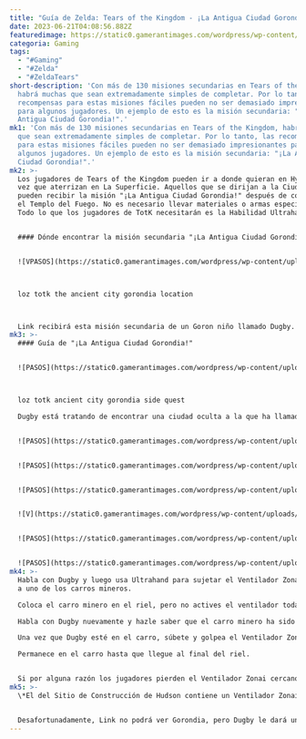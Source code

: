 ```yaml
---
title: "Guía de Zelda: Tears of the Kingdom - ¡La Antigua Ciudad Gorondia!"
date: 2023-06-21T04:08:56.882Z
featuredimage: https://static0.gamerantimages.com/wordpress/wp-content/uploads/wm/2023/06/loz-totk-the-ancient-city-gorondia-feature.jpg?q=50&fit=contain&w=1140&h=&dpr=1.5
categoria: Gaming
tags:
  - "#Gaming"
  - "#Zelda"
  - "#ZeldaTears"
short-description: 'Con más de 130 misiones secundarias en Tears of the Kingdom,
  habrá muchas que sean extremadamente simples de completar. Por lo tanto, las
  recompensas para estas misiones fáciles pueden no ser demasiado impresionantes
  para algunos jugadores. Un ejemplo de esto es la misión secundaria: "¡La
  Antigua Ciudad Gorondia!".'
mk1: 'Con más de 130 misiones secundarias en Tears of the Kingdom, habrá muchas
  que sean extremadamente simples de completar. Por lo tanto, las recompensas
  para estas misiones fáciles pueden no ser demasiado impresionantes para
  algunos jugadores. Un ejemplo de esto es la misión secundaria: "¡La Antigua
  Ciudad Gorondia!".'
mk2: >-
  Los jugadores de Tears of the Kingdom pueden ir a donde quieran en Hyrule una
  vez que aterrizan en La Superficie. Aquellos que se dirijan a la Ciudad Goron
  pueden recibir la misión "¡La Antigua Ciudad Gorondia!" después de completar
  el Templo del Fuego. No es necesario llevar materiales o armas específicas.
  Todo lo que los jugadores de TotK necesitarán es la Habilidad Ultrahand.


  #### Dónde encontrar la misión secundaria "¡La Antigua Ciudad Gorondia!"


  ![VPASOS](https://static0.gamerantimages.com/wordpress/wp-content/uploads/wm/2023/06/fza9wdwaqaawvle.jpg?q=50&fit=crop&w=1500&dpr=1.5 "PASOS")



  loz totk the ancient city gorondia location



  Link recibirá esta misión secundaria de un Goron niño llamado Dugby. Está justo al norte de la Ciudad Goron en las coordenadas 1744, 2574, 0427 cerca de un riel de carro minero. Sin embargo, si los jugadores no han completado la misión principal "Yunobo de la Ciudad Goron", no podrán hacer "¡La Antigua Ciudad Gorondia!". Por lo tanto, los jugadores deberán avanzar en la historia principal antes de buscar a Dugby.
mk3: >-
  #### Guía de "¡La Antigua Ciudad Gorondia!"


  ![PASOS](https://static0.gamerantimages.com/wordpress/wp-content/uploads/wm/2023/06/fza9wduaiaa1exq.jpg?q=50&fit=crop&w=1500&dpr=1.5 "PASOS")



  loz totk ancient city gorondia side quest

  Dugby está tratando de encontrar una ciudad oculta a la que ha llamado "Gorondia". Sus fuentes parecen indicar la dirección de la sede de YunoboCo, pero no puede llegar allí sin un carro minero en funcionamiento. Esto es lo que debes hacer:


  ![PASOS](https://static0.gamerantimages.com/wordpress/wp-content/uploads/2023/06/loz-totk-ancient-city-gorondia-walkthrough.jpg?q=50&fit=contain&w=750&h=415&dpr=1.5 "PASOS")


  ![PASOS](https://static0.gamerantimages.com/wordpress/wp-content/uploads/2023/06/loz-totk-ancient-city-gorondia-walkthrough-1.jpg?q=50&fit=contain&w=750&h=415&dpr=1.5 "PASOS")


  ![PASOS](https://static0.gamerantimages.com/wordpress/wp-content/uploads/2023/06/loz-totk-ancient-city-gorondia-walkthrough-2.jpg?q=50&fit=contain&w=750&h=415&dpr=1.5 "PASOS")


  ![V](https://static0.gamerantimages.com/wordpress/wp-content/uploads/2023/06/loz-totk-ancient-city-gorondia-walkthrough-3.jpg?q=50&fit=contain&w=750&h=415&dpr=1.5 "PASOS")


  ![PASOS](https://static0.gamerantimages.com/wordpress/wp-content/uploads/2023/06/loz-totk-ancient-city-gorondia-walkthrough-4.jpg?q=50&fit=contain&w=750&h=415&dpr=1.5 "PASOS")


  ![PASOS](https://static0.gamerantimages.com/wordpress/wp-content/uploads/2023/06/loz-totk-ancient-city-gorondia-walkthrough-5.jpg?q=50&fit=contain&w=750&h=415&dpr=1.5 "PASOS")
mk4: >-
  Habla con Dugby y luego usa Ultrahand para sujetar el Ventilador Zonai cercano
  a uno de los carros mineros.

  Coloca el carro minero en el riel, pero no actives el ventilador todavía.

  Habla con Dugby nuevamente y hazle saber que el carro minero ha sido arreglado.

  Una vez que Dugby esté en el carro, súbete y golpea el Ventilador Zonai con un arma cuerpo a cuerpo (o con el ventilador).

  Permanece en el carro hasta que llegue al final del riel.


  Si por alguna razón los jugadores pierden el Ventilador Zonai cercano, pueden conseguir uno propio a través de una cápsula de Ventilador Zonai de un Dispensador Zonai. Hay uno en el Pueblo Kakariko, en el Sitio de Construcción de Hudson* y en el Puente Digdogg. También hay muchos Dispensadores en las Islas del Cielo.
mk5: >-
  \*El del Sitio de Construcción de Hudson contiene un Ventilador Zonai.


  Desafortunadamente, Link no podrá ver Gorondia, pero Dugby le dará una Carga Zonai como agradecimiento por su ayuda. Es una recompensa bastante modesta, pero las Cargas Zonai tienen sus usos. Se pueden usar para cargar la Batería Zonai de Link cuando está usando Dispositivos Zonai. También se pueden usar en los Dispensadores Zonai para generar cápsulas de Dispositivos Zonai.
---
```

